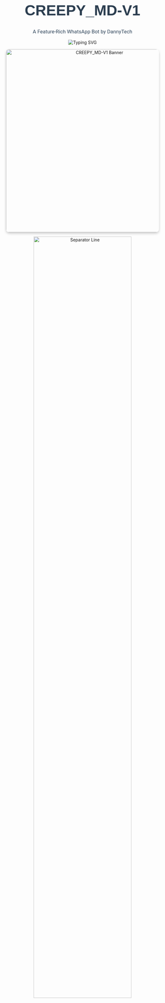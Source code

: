 <p align="center">
  <h1 align="center" style="font-family: 'Montserrat', sans-serif; font-size: 3.5em; color: #2c3e50;">CREEPY_MD-V1</h1>
  <p align="center" style="font-family: 'Roboto', sans-serif; font-size: 1.2em; color: #34495e;">
    A Feature-Rich WhatsApp Bot by DannyTech
  </p>
</p>

<p align="center">
  <img src="https://readme-typing-svg.demolab.com?font=Montserrat&weight=700&size=28&duration=3000&pause=1000&color=3498DB&center=true&vCenter=true&width=500&lines=Welcome+to+CREEPY_MD-V1;Created+by+DannyTech;Fork,+Deploy,+and+Enjoy!" alt="Typing SVG" />
</p>

<p align="center">
  <img src="https://files.catbox.moe/a7ckn2.jpeg" alt="CREEPY_MD-V1 Banner" width="600" style="border-radius: 10px; box-shadow: 0 4px 8px rgba(0,0,0,0.2);" />
</p>

<p align="center">
  <img src="https://raw.githubusercontent.com/Tarikul-Islam-Anu/Tarikul-Islam-Anu/main/assets/lines/colored.png" alt="Separator Line" width="80%" />
</p>

<p align="center">
  <a href="https://github.com/DannyTech20/CREEPY_MD-V1?tab=followers">
    <img src="https://img.shields.io/github/followers/DannyTech20?label=Followers&style=flat-square&logo=github&color=2c3e50" alt="GitHub Followers" />
  </a>
  <a href="https://github.com/DannyTech20/CREEPY_MD-V1/stargazers">
    <img src="https://img.shields.io/github/stars/DannyTech20/CREEPY_MD-V1?label=Stars&style=flat-square&logo=starship&color=3498db" alt="GitHub Stars" />
  </a>
  <a href="https://github.com/DannyTech20/CREEPY_MD-V1/network/members">
    <img src="https://img.shields.io/github/forks/DannyTech20/CREEPY_MD-V1?label=Forks&style=flat-square&logo=git&color=e74c3c" alt="GitHub Forks" />
  </a>
  <a href="https://github.com/DannyTech20/CREEPY_MD-V1/watchers">
    <img src="https://img.shields.io/github/watchers/DannyTech20/CREEPY_MD-V1?label=Watchers&style=flat-square&color=27ae60" alt="GitHub Watchers" />
  </a>
  <a href="https://github.com/DannyTech20/CREEPY_MD-V1">
    <img src="https://img.shields.io/github/repo-size/DannyTech20/CREEPY_MD-V1?label=Repo%20Size&style=flat-square&color=f1c40f" alt="Repo Size" />
  </a>
  <a href="https://github.com/DannyTech20/CREEPY_MD-V1/graphs/commit-activity">
    <img src="https://img.shields.io/badge/Maintained-Yes-2ecc71?style=flat-square" alt="Maintenance" />
  </a>
</p>

<p align="center">
  <img src="https://raw.githubusercontent.com/Tarikul-Islam-Anu/Tarikul-Islam-Anu/main/assets/lines/colored.png" alt="Separator Line" width="80%" />
</p>

## 🚀 About CREEPY_MD-V1

**CREEPY_MD-V1** is a powerful WhatsApp bot designed for automation, group management, and fun interactions. Built with JavaScript, it offers a lightweight and customizable platform for WhatsApp automation. **Note**: This is the V1 README. For the latest features and a simplified setup, check out [CREEPY_MD-V2](https://github.com/DannyTech20/CREEPY_MD-V2).

### Key Features
- 🌟 **Command-Based Interactions**: Supports commands like `!menu`, `!sticker`, and more.
- 🔥 **Customizable Responses**: Easily modify autoreplies for stickers, audio, and videos.
- 📦 **Lightweight Codebase**: Optimized for performance on various platforms.
- 🔒 **Secure Setup for V2**: The upgraded V2 downloads all files as a single, secure ZIP archive.

<p align="center">
  <img src="https://raw.githubusercontent.com/Tarikul-Islam-Anu/Tarikul-Islam-Anu/main/assets/lines/colored.png" alt="Separator Line" width="80%" />
</p>

## 🛠️ Getting Started with CREEPY_MD-V1

To use **CREEPY_MD-V1**, follow the traditional setup below. For a simpler, one-click setup, we recommend upgrading to **CREEPY_MD-V2**, which downloads all bot files securely from an API.

### Prerequisites
- **Node.js** (v14 or higher)
- **npm** (Node Package Manager)
- A WhatsApp account for authentication
- A hosting platform (e.g., Replit, Render, Google Cloud, or local machine)

### Step-by-Step Setup for V1

1. **Fork the Repository**
   <p align="center">
     <a href="https://github.com/DannyTech20/CREEPY_MD-V1/fork">
       <img src="https://img.shields.io/badge/Fork%20Repo-2c3e50?style=flat-square&logo=github" alt="Fork Repository" />
     </a>
   </p>
   Fork the repo to get your own copy and stay updated with V1.

2. **Download the Repository**
   - Clone your forked repository or download the ZIP:
     <p align="center">
       <a href="https://github.com/DannyTech20/CREEPY_MD-V1/archive/refs/heads/main.zip">
         <img src="https://img.shields.io/badge/Download%20ZIP-3498db?style=flat-square&logo=files" alt="Download ZIP" />
       </a>
     </p>

3. **Install Dependencies**
   - Navigate to the project folder and run:
     ```bash
     npm install
